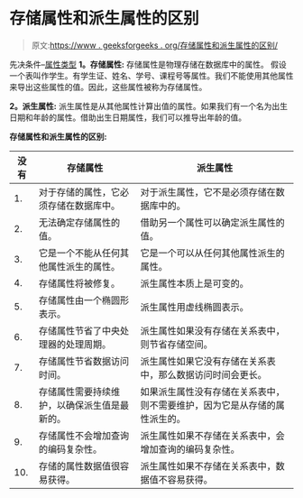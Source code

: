 # 存储属性和派生属性的区别

> 原文:[https://www . geeksforgeeks . org/存储属性和派生属性的区别/](https://www.geeksforgeeks.org/difference-between-stored-and-derived-attribute/)

先决条件–[属性类型](https://practice.geeksforgeeks.org/problems/types-of-attributes)
**1。存储属性:**
存储属性是物理存储在数据库中的属性。
假设一个表叫作学生。有学生证、姓名、学号、课程号等属性。我们不能使用其他属性来导出这些属性的值。因此，这些属性被称为存储属性。

**2。派生属性:**
派生属性是从其他属性计算出值的属性。如果我们有一个名为出生日期和年龄的属性。借助出生日期属性，我们可以推导出年龄的值。

**存储属性和派生属性的区别:**

<center>

| 没有 | 存储属性 | 派生属性 |
| --- | --- | --- |
| 1. | 对于存储的属性，它必须存储在数据库中。 | 对于派生属性，它不是必须存储在数据库中的。 |
| 2. | 无法确定存储属性的值。 | 借助另一个属性可以确定派生属性的值。 |
| 3. | 它是一个不能从任何其他属性派生的属性。 | 它是一个可以从任何其他属性派生的属性。 |
| 4. | 存储属性将被修复。 | 派生属性本质上是可变的。 |
| 5. | 存储属性由一个椭圆形表示。 | 派生属性用虚线椭圆表示。 |
| 6. | 存储属性节省了中央处理器的处理周期。 | 派生属性如果没有存储在关系表中，则节省存储空间。 |
| 7. | 存储属性节省数据访问时间。 | 派生属性如果它没有存储在关系表中，那么数据访问时间会更长。 |
| 8. | 存储属性需要持续维护，以确保派生值是最新的。 | 如果派生属性没有存储在关系表中，则不需要维护，因为它是从存储的属性派生的。 |
| 9. | 存储属性不会增加查询的编码复杂性。 | 派生属性如果不存储在关系表中，会增加查询的编码复杂性。 |
| 10. | 存储的属性数据值很容易获得。 | 派生属性如果不存储在关系表中，数据值不容易获得。 |

</center>